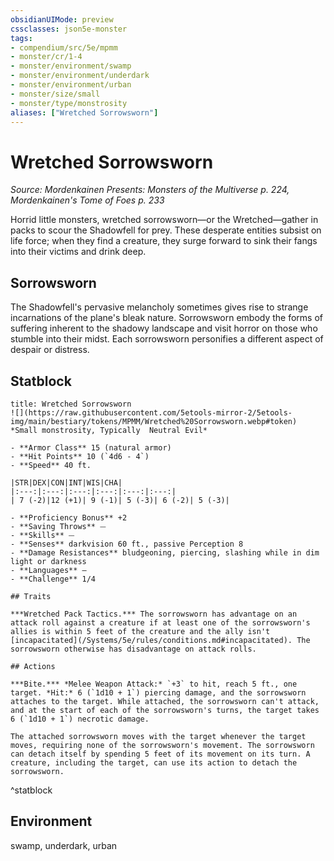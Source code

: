 ```yaml
---
obsidianUIMode: preview
cssclasses: json5e-monster
tags:
- compendium/src/5e/mpmm
- monster/cr/1-4
- monster/environment/swamp
- monster/environment/underdark
- monster/environment/urban
- monster/size/small
- monster/type/monstrosity
aliases: ["Wretched Sorrowsworn"]
---
```

# Wretched Sorrowsworn
*Source: Mordenkainen Presents: Monsters of the Multiverse p. 224, Mordenkainen's Tome of Foes p. 233*  

Horrid little monsters, wretched sorrowsworn—or the Wretched—gather in packs to scour the Shadowfell for prey. These desperate entities subsist on life force; when they find a creature, they surge forward to sink their fangs into their victims and drink deep.

## Sorrowsworn

The Shadowfell's pervasive melancholy sometimes gives rise to strange incarnations of the plane's bleak nature. Sorrowsworn embody the forms of suffering inherent to the shadowy landscape and visit horror on those who stumble into their midst. Each sorrowsworn personifies a different aspect of despair or distress.

## Statblock

```ad-statblock
title: Wretched Sorrowsworn
![](https://raw.githubusercontent.com/5etools-mirror-2/5etools-img/main/bestiary/tokens/MPMM/Wretched%20Sorrowsworn.webp#token)
*Small monstrosity, Typically  Neutral Evil*

- **Armor Class** 15 (natural armor)
- **Hit Points** 10 (`4d6 - 4`)
- **Speed** 40 ft.

|STR|DEX|CON|INT|WIS|CHA|
|:---:|:---:|:---:|:---:|:---:|:---:|
| 7 (-2)|12 (+1)| 9 (-1)| 5 (-3)| 6 (-2)| 5 (-3)|

- **Proficiency Bonus** +2
- **Saving Throws** ⏤
- **Skills** ⏤
- **Senses** darkvision 60 ft., passive Perception 8
- **Damage Resistances** bludgeoning, piercing, slashing while in dim light or darkness
- **Languages** —
- **Challenge** 1/4

## Traits

***Wretched Pack Tactics.*** The sorrowsworn has advantage on an attack roll against a creature if at least one of the sorrowsworn's allies is within 5 feet of the creature and the ally isn't [incapacitated](/Systems/5e/rules/conditions.md#incapacitated). The sorrowsworn otherwise has disadvantage on attack rolls.

## Actions

***Bite.*** *Melee Weapon Attack:* `+3` to hit, reach 5 ft., one target. *Hit:* 6 (`1d10 + 1`) piercing damage, and the sorrowsworn attaches to the target. While attached, the sorrowsworn can't attack, and at the start of each of the sorrowsworn's turns, the target takes 6 (`1d10 + 1`) necrotic damage.

The attached sorrowsworn moves with the target whenever the target moves, requiring none of the sorrowsworn's movement. The sorrowsworn can detach itself by spending 5 feet of its movement on its turn. A creature, including the target, can use its action to detach the sorrowsworn.
```
^statblock

## Environment

swamp, underdark, urban